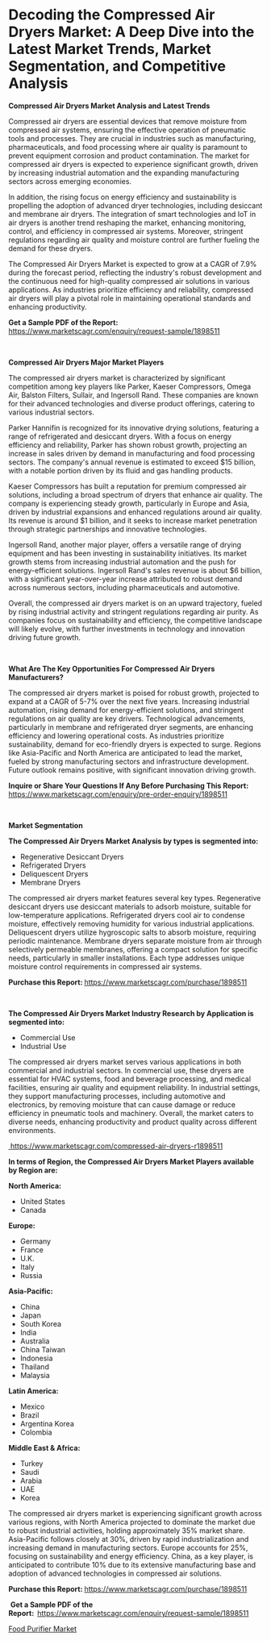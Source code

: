 <p><h1>Decoding the Compressed Air Dryers Market: A Deep Dive into the Latest Market Trends, Market Segmentation, and Competitive Analysis</h1></p><p><strong>Compressed Air Dryers Market Analysis and Latest Trends</strong></p>
<p><p>Compressed air dryers are essential devices that remove moisture from compressed air systems, ensuring the effective operation of pneumatic tools and processes. They are crucial in industries such as manufacturing, pharmaceuticals, and food processing where air quality is paramount to prevent equipment corrosion and product contamination. The market for compressed air dryers is expected to experience significant growth, driven by increasing industrial automation and the expanding manufacturing sectors across emerging economies. </p><p>In addition, the rising focus on energy efficiency and sustainability is propelling the adoption of advanced dryer technologies, including desiccant and membrane air dryers. The integration of smart technologies and IoT in air dryers is another trend reshaping the market, enhancing monitoring, control, and efficiency in compressed air systems. Moreover, stringent regulations regarding air quality and moisture control are further fueling the demand for these dryers.</p><p>The Compressed Air Dryers Market is expected to grow at a CAGR of 7.9% during the forecast period, reflecting the industry's robust development and the continuous need for high-quality compressed air solutions in various applications. As industries prioritize efficiency and reliability, compressed air dryers will play a pivotal role in maintaining operational standards and enhancing productivity.</p></p>
<p><strong>Get a Sample PDF of the Report:&nbsp;</strong> <a href="https://www.marketscagr.com/enquiry/request-sample/1898511?utm_campaign=1868&utm_medium=2&utm_source=Github&utm_content=ia&utm_term=16022025&utm_id=compressed-air-dryers">https://www.marketscagr.com/enquiry/request-sample/1898511</a></p>
<p>&nbsp;</p>
<p><strong>Compressed Air Dryers Major Market Players</strong></p>
<p><p>The compressed air dryers market is characterized by significant competition among key players like Parker, Kaeser Compressors, Omega Air, Balston Filters, Sullair, and Ingersoll Rand. These companies are known for their advanced technologies and diverse product offerings, catering to various industrial sectors.</p><p>Parker Hannifin is recognized for its innovative drying solutions, featuring a range of refrigerated and desiccant dryers. With a focus on energy efficiency and reliability, Parker has shown robust growth, projecting an increase in sales driven by demand in manufacturing and food processing sectors. The company's annual revenue is estimated to exceed $15 billion, with a notable portion driven by its fluid and gas handling products.</p><p>Kaeser Compressors has built a reputation for premium compressed air solutions, including a broad spectrum of dryers that enhance air quality. The company is experiencing steady growth, particularly in Europe and Asia, driven by industrial expansions and enhanced regulations around air quality. Its revenue is around $1 billion, and it seeks to increase market penetration through strategic partnerships and innovative technologies.</p><p>Ingersoll Rand, another major player, offers a versatile range of drying equipment and has been investing in sustainability initiatives. Its market growth stems from increasing industrial automation and the push for energy-efficient solutions. Ingersoll Rand's sales revenue is about $6 billion, with a significant year-over-year increase attributed to robust demand across numerous sectors, including pharmaceuticals and automotive.</p><p>Overall, the compressed air dryers market is on an upward trajectory, fueled by rising industrial activity and stringent regulations regarding air purity. As companies focus on sustainability and efficiency, the competitive landscape will likely evolve, with further investments in technology and innovation driving future growth.</p></p>
<p>&nbsp;</p>
<p><strong>What Are The Key Opportunities For Compressed Air Dryers Manufacturers?</strong></p>
<p><p>The compressed air dryers market is poised for robust growth, projected to expand at a CAGR of 5-7% over the next five years. Increasing industrial automation, rising demand for energy-efficient solutions, and stringent regulations on air quality are key drivers. Technological advancements, particularly in membrane and refrigerated dryer segments, are enhancing efficiency and lowering operational costs. As industries prioritize sustainability, demand for eco-friendly dryers is expected to surge. Regions like Asia-Pacific and North America are anticipated to lead the market, fueled by strong manufacturing sectors and infrastructure development. Future outlook remains positive, with significant innovation driving growth.</p></p>
<p><strong>Inquire or Share Your Questions If Any Before Purchasing This Report:</strong> <a href="https://www.marketscagr.com/enquiry/pre-order-enquiry/1898511?utm_campaign=1868&utm_medium=2&utm_source=Github&utm_content=ia&utm_term=16022025&utm_id=compressed-air-dryers">https://www.marketscagr.com/enquiry/pre-order-enquiry/1898511</a></p>
<p>&nbsp;</p>
<p><strong>Market Segmentation</strong></p>
<p><strong>The Compressed Air Dryers Market Analysis by types is segmented into:</strong></p>
<p><ul><li>Regenerative Desiccant Dryers</li><li>Refrigerated Dryers</li><li>Deliquescent Dryers</li><li>Membrane Dryers</li></ul></p>
<p><p>The compressed air dryers market features several key types. Regenerative desiccant dryers use desiccant materials to adsorb moisture, suitable for low-temperature applications. Refrigerated dryers cool air to condense moisture, effectively removing humidity for various industrial applications. Deliquescent dryers utilize hygroscopic salts to absorb moisture, requiring periodic maintenance. Membrane dryers separate moisture from air through selectively permeable membranes, offering a compact solution for specific needs, particularly in smaller installations. Each type addresses unique moisture control requirements in compressed air systems.</p></p>
<p><strong>Purchase this Report:&nbsp;</strong><a href="https://www.marketscagr.com/purchase/1898511?utm_campaign=1868&utm_medium=2&utm_source=Github&utm_content=ia&utm_term=16022025&utm_id=compressed-air-dryers">https://www.marketscagr.com/purchase/1898511</a></p>
<p>&nbsp;</p>
<p><strong>The Compressed Air Dryers Market Industry Research by Application is segmented into:</strong></p>
<p><ul><li>Commercial Use</li><li>Industrial Use</li></ul></p>
<p><p>The compressed air dryers market serves various applications in both commercial and industrial sectors. In commercial use, these dryers are essential for HVAC systems, food and beverage processing, and medical facilities, ensuring air quality and equipment reliability. In industrial settings, they support manufacturing processes, including automotive and electronics, by removing moisture that can cause damage or reduce efficiency in pneumatic tools and machinery. Overall, the market caters to diverse needs, enhancing productivity and product quality across different environments.</p></p>
<p><a href="https://www.marketscagr.com/compressed-air-dryers-r1898511?utm_campaign=1868&utm_medium=2&utm_source=Github&utm_content=ia&utm_term=16022025&utm_id=compressed-air-dryers">&nbsp;https://www.marketscagr.com/compressed-air-dryers-r1898511</a></p>
<p><strong>In terms of Region, the Compressed Air Dryers Market Players available by Region are:</strong></p>
<p>
    <p> <strong> North America: </strong>
        <ul>
            <li>United States</li>
            <li>Canada</li>
        </ul>
        </p> 
    <p> <strong> Europe: </strong>
        <ul>
            <li>Germany</li>
            <li>France</li>
            <li>U.K.</li>
            <li>Italy</li>
            <li>Russia</li>
        </ul>
        </p> 
    <p> <strong> Asia-Pacific: </strong>
        <ul>
            <li>China</li>
            <li>Japan</li>
            <li>South Korea</li>
            <li>India</li>
            <li>Australia</li>
            <li>China Taiwan</li>
            <li>Indonesia</li>
            <li>Thailand</li>
            <li>Malaysia</li>
        </ul>
        </p> 
    <p> <strong> Latin America: </strong>
        <ul>
            <li>Mexico</li>
            <li>Brazil</li>
            <li>Argentina Korea</li>
            <li>Colombia</li>
        </ul>
        </p> 
    <p> <strong> Middle East & Africa: </strong>
        <ul>
            <li>Turkey</li>
            <li>Saudi</li>
            <li>Arabia</li>
            <li>UAE</li>
            <li>Korea</li>
        </ul>
    </p>
    </p>
<p><p>The compressed air dryers market is experiencing significant growth across various regions, with North America projected to dominate the market due to robust industrial activities, holding approximately 35% market share. Asia-Pacific follows closely at 30%, driven by rapid industrialization and increasing demand in manufacturing sectors. Europe accounts for 25%, focusing on sustainability and energy efficiency. China, as a key player, is anticipated to contribute 10% due to its extensive manufacturing base and adoption of advanced technologies in compressed air solutions.</p></p>
<p><strong>Purchase this Report: </strong><a href="https://www.marketscagr.com/purchase/1898511?utm_campaign=1868&utm_medium=2&utm_source=Github&utm_content=ia&utm_term=16022025&utm_id=compressed-air-dryers">https://www.marketscagr.com/purchase/1898511</a></p>
<p>&nbsp;<strong>Get a Sample PDF of the Report:&nbsp;&nbsp;</strong><a href="https://www.marketscagr.com/enquiry/request-sample/1898511?utm_campaign=1868&utm_medium=2&utm_source=Github&utm_content=ia&utm_term=16022025&utm_id=compressed-air-dryers">https://www.marketscagr.com/enquiry/request-sample/1898511</a></p>
<p><strong></strong></p>
<p><p><a href="https://github.com/Krish2023na/Market-Research-Report-List-7/blob/main/food-purifier-market.md?utm_campaign=1868&utm_medium=2&utm_source=Github&utm_content=ia&utm_term=16022025&utm_id=compressed-air-dryers">Food Purifier Market</a></p></p>